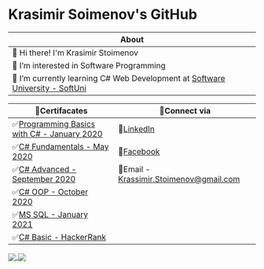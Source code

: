 # Krasimir Soimenov's GitHub

About |                                                                               
-------------|                                                                            
 👋 Hi there! I'm Krasimir Stoimenov|                                                
 👀 I’m interested in Software Programming|                                           
 📔 I’m currently learning C# Web Development at [Software University - SoftUni](https://softuni.bg/)|     


  
📜Certifacates |                                                                                        📡Connect via |
------------ |                                                                                           ------------ | 
✅[Programming Basics with C# - January 2020](https://softuni.bg/certificates/details/77202/f29fdd21)|  💼[LinkedIn](https://www.linkedin.com/in/krassimir-stoimenov-2844a71b1/)
✅[C# Fundamentals - May 2020](https://softuni.bg/certificates/details/86034/02b78725)|                 📸[Facebook](https://bg-bg.facebook.com/krassimir.stoimenov.7) 
✅[C# Advanced - September 2020](https://softuni.bg/certificates/details/90212/ac340e4e)|               📧Email - Krassimir.Stoimenov@gmail.com  
✅[C# OOP - October 2020](https://softuni.bg/certificates/details/95693/c11d49db)|
✅[MS SQL - January 2021](https://softuni.bg/certificates/details/97862/5a8d0fbb)|
✅[C# Basic - HackerRank](https://www.hackerrank.com/certificates/67893ac70293)|



<a href="https://github.com/anuraghazra/github-readme-stats">
  <img align="center" src="https://github-readme-stats.vercel.app/api?username=KrasimirStoimenov&show_icons=true" />
</a>
<a href="https://github.com/anuraghazra/convoychat">
  <img align="center" src="https://github-readme-stats.vercel.app/api/top-langs/?username=KrasimirStoimenov&layout=compact)](https://github.com/KrasimirStoimenov/github-readme-stats" />
</a>                                  
                                                              
